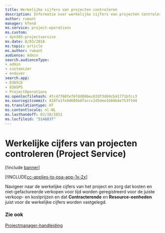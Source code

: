 ```yaml
---
title: Werkelijke cijfers van projecten controleren
description: Informatie over werkelijke cijfers van projecten controleren in Project Service
author: rumant
manager: kfend
ms.service: project-operations
ms.custom:
- dyn365-projectservice
ms.date: 8/03/2018
ms.topic: article
ms.author: rumant
audience: Admin
search.audienceType:
- admin
- customizer
- enduser
search.app:
- D365CE
- D365PS
- ProjectOperations
ms.openlocfilehash: 4fc47760fef67dd88bec82df3d69cb41771bfcc3
ms.sourcegitcommit: 418fa1fe9d605b8faccc2d5dee1b04b4e753f194
ms.translationtype: HT
ms.contentlocale: nl-NL
ms.lasthandoff: 02/10/2021
ms.locfileid: "5146837"
---
```

# <a name="review-project-actuals-project-service"></a>Werkelijke cijfers van projecten controleren (Project Service)

[!include [banner](../includes/psa-now-project-operations.md)]

[!INCLUDE[cc-applies-to-psa-app-1x-2x](../includes/cc-applies-to-psa-app-1x-2x.md)]

Navigeer naar de werkelijke cijfers van het project en zorg dat kosten en niet-gefactureerde verkopen voor tijd worden geregistreerd voor de juiste verkoop- en kostprijzen en dat **Contracterende** en **Resource-eenheden** juist voor de werkelijke cijfers worden vastgelegd.  
  
### <a name="see-also"></a>Zie ook  
 [Projectmanager-handleiding](../psa/project-manager-guide.md)
